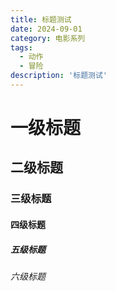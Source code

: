 ```yaml
---
title: 标题测试
date: 2024-09-01
category: 电影系列
tags:
  - 动作
  - 冒险
description: '标题测试'
---
```


# 一级标题

## 二级标题

### 三级标题

#### 四级标题

##### 五级标题

###### 六级标题
